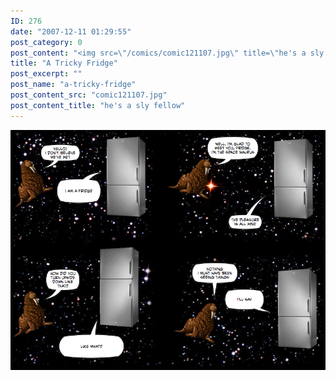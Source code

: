 ```yaml
---
ID: 276
date: "2007-12-11 01:29:55"
post_category: 0
post_content: "<img src=\"/comics/comic121107.jpg\" title=\"he's a sly fellow\" />"
title: "A Tricky Fridge"
post_excerpt: ""
post_name: "a-tricky-fridge"
post_content_src: "comic121107.jpg"
post_content_title: "he's a sly fellow"
---
```



[![he's a sly fellow](/comics-hi-res/comic121107.jpg)](/comics-hi-res/comic121107.jpg "he's a sly fellow")
